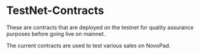 # TestNet-Contracts
These are contracts that are deployed on the testnet for quality assurance purposes before going live on mainnet.

The current contracts are used to test various sales on NovoPad.
